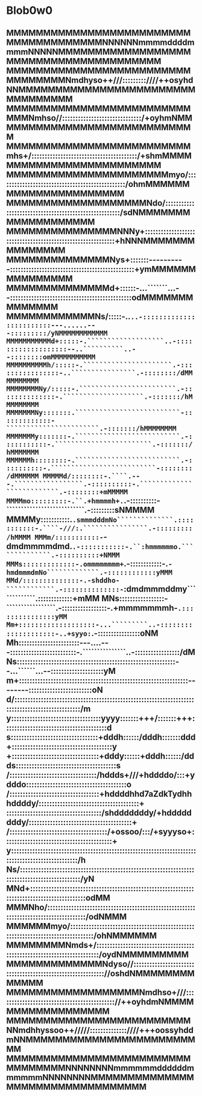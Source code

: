 # Blob0w0
MMMMMMMMMMMMMMMMMMMMMMMMMMMMMMMMMMMMMMNNNNNNmmmmddddmmmmNNNNNMMMMMMMMMMMMMMMMMMMMMMMMMMMMMMMMMMMMMMM
MMMMMMMMMMMMMMMMMMMMMMMMMMMMMMMMMNmdhyso++///:::::::::////++osyhdNNMMMMMMMMMMMMMMMMMMMMMMMMMMMMMMMMM
MMMMMMMMMMMMMMMMMMMMMMMMMMMMNmhso//::::::::::::::::::::::::::::::/+oyhmNMMMMMMMMMMMMMMMMMMMMMMMMMMMM
MMMMMMMMMMMMMMMMMMMMMMMMMmhs+/::::::::::::::::::::::::::::::::::::::::/+shmMMMMMMMMMMMMMMMMMMMMMMMMM
MMMMMMMMMMMMMMMMMMMMMMmyo/::::::::::::::::::::::::::::::::::::::::::::::::/ohmMMMMMMMMMMMMMMMMMMMMMM
MMMMMMMMMMMMMMMMMMMNdo/::::::::::::::::::::::::::::::::::::::::::::::::::::::/sdNMMMMMMMMMMMMMMMMMMM
MMMMMMMMMMMMMMMNNNy+::::::::::::::::::::::::::::::::::::::::::::::::::::::::::::+hNNNMMMMMMMMMMMMMMM
MMMMMMMMMMMMMMNys+:::::::----------:::::::::::::::::::::::::::::::::::::::::::::::+ymMMMMMMMMMMMMMMM
MMMMMMMMMMMMMMd+::::::-...```````...--::::::::::::::::::::::::::::::::::::::::::::::odMMMMMMMMMMMMMM
MMMMMMMMMMMMNs/:::::-..``````````````..-::::::::::::::::::::::::---......---:::::::::/yNMMMMMMMMMMMM
MMMMMMMMMMMd+:::::-.```````````````````..-:::::::::::::::::::--..``````````..--::::::::omMMMMMMMMMMM
MMMMMMMMMMh/:::::-.``````````````````````.-::::::::::::::::-..````````````````.-::::::::/dMMMMMMMMMM
MMMMMMMMNy/:::::-.````````````````````````.-::::::::::::::-.````````````````````.-:::::::/hMMMMMMMMM
MMMMMMMNy:::::::.``````````````````````````-:::::::::::::-```````````````````````.-:::::::/hMMMMMMMM
MMMMMMMy:::::::-.``````````````````````````.-:::::::::::-.````````````````````````.-:::::::/hMMMMMMM
MMMMMMh::::::::-.``````````````````````````.-::::::::::-.``````````````````````````-::::::::/dMMMMMM
MMMMMd/::::::::-.````.---.`````````````````.-::::::::::-.``````````````````````````.-::::::::+mMMMMM
MMMMmo:::::::::-.``.+hmmmmh+.``````````````.-::::::::::-```````````````````````````.-:::::::::sNMMMM
MMMMy:::::::::::.`.smmmdddmNo``````````````.:::::::::::-.````-///:.````````````````.-:::::::::/hMMMM
MMMm/:::::::::::-`-dmdmmmmdmd.````````````.-:::::::::::-.``:hmmmmmmo.``````````````.-::::::::::+NMMM
MMMs:::::::::::::-.ommmmmmmm+````````````.-::::::::::::-.`-hmdmmmdmNo`````````````.-::::::::::::yMMM
MMd/::::::::::::::-.-shddho-````````````.-::::::::::::::-`:dmdmmmddmy`````````````.:::::::::::::+mMM
MNs:::::::::::::::::-`````````````````.-:::::::::::::::::-.+mmmmmmmh-````````````.:::::::::::::::yMM
Mm+:::::::::::::::::::-...`````````..-::::::::::::::::::::-..+syyo:````````````.-::::::::::::::::oNM
Mh:::::::::::::::::::::::---....---:::::::::::::::::::::::::-.```````````````..-:::::::::::::::::/dM
Ns::::::::::::::::::::::::::::::::::::::::::::::::::::::::::::--...``````...--::::::::::::::::::::yM
m+::::::::::::::::::::::::::::::::::::::::::::::::::::::::::::::::--------::::::::::::::::::::::::oN
d/::::::::::::::::::::::::::::::::::::::::::::::::::::::::::::::::::::::::::::::::::::::::::::::::/m
y::::::::::::::::::::::::::::::::::yyyy:::::::+++/:::::::+++:::::::::::::::::::::::::::::::::::::::d
s:::::::::::::::::::::::::::::::::+dddh::::::/dddh:::::::ddd+::::::::::::::::::::::::::::::::::::::y
+:::::::::::::::::::::::::::::::::+dddy::::::+dddh::::::/ddds::::::::::::::::::::::::::::::::::::::s
/:::::::::::::::::::::::::::::::::/hddds+///+hddddo/:::+ydddo::::::::::::::::::::::::::::::::::::::o
/::::::::::::::::::::::::::::::::::+hddddhhd7aZdkTydhhhddddy/::::::::::::::::::::::::::::::::::::::+
::::::::::::::::::::::::::::::::::::/shdddddddy/+hddddddddy/:::::::::::::::::::::::::::::::::::::::+
/:::::::::::::::::::::::::::::::::::::/+ossoo/:::/+syyyso+:::::::::::::::::::::::::::::::::::::::::+
y:::::::::::::::::::::::::::::::::::::::::::::::::::::::::::::::::::::::::::::::::::::::::::::::::/h
Ns/::::::::::::::::::::::::::::::::::::::::::::::::::::::::::::::::::::::::::::::::::::::::::::::/yN
MNd+::::::::::::::::::::::::::::::::::::::::::::::::::::::::::::::::::::::::::::::::::::::::::::odMM
MMMNho/::::::::::::::::::::::::::::::::::::::::::::::::::::::::::::::::::::::::::::::::::::::/odNMMM
MMMMMMmyo/::::::::::::::::::::::::::::::::::::::::::::::::::::::::::::::::::::::::::::::::/ohNMMMMMM
MMMMMMMMNmds+/::::::::::::::::::::::::::::::::::::::::::::::::::::::::::::::::::::::::/oydNMMMMMMMMM
MMMMMMMMMMMMMNdyso//:::::::::::::::::::::::::::::::::::::::::::::::::::::::::::://oshdNMMMMMMMMMMMMM
MMMMMMMMMMMMMMMMMMNmdhso+///:::::::::::::::::::::::::::::::::::::::::::://++oyhdmNMMMMMMMMMMMMMMMMMM
MMMMMMMMMMMMMMMMMMMMMMMMMNNmdhhyssoo++/////::::::::::::::////+++oossyhddmNNMMMMMMMMMMMMMMMMMMMMMMMMM
MMMMMMMMMMMMMMMMMMMMMMMMMMMMMMMMMNNNNNNNNmmmmmmddddddmmmmmmNNNNNNNNMMMMMMMMMMMMMMMMMMMMMMMMMMMMMMMMM
----------------------------------------------------------------------------------------------------
